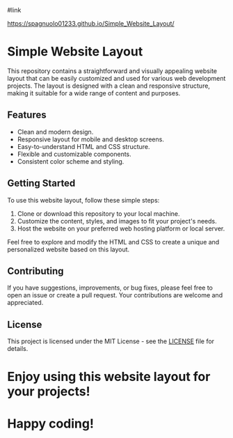 #link

https://spagnuolo01233.github.io/Simple_Website_Layout/

# Simple Website Layout

This repository contains a straightforward and visually appealing website layout that can be easily customized and used for various web development projects. The layout is designed with a clean and responsive structure, making it suitable for a wide range of content and purposes.

## Features

- Clean and modern design.
- Responsive layout for mobile and desktop screens.
- Easy-to-understand HTML and CSS structure.
- Flexible and customizable components.
- Consistent color scheme and styling.

## Getting Started

To use this website layout, follow these simple steps:

1. Clone or download this repository to your local machine.
2. Customize the content, styles, and images to fit your project's needs.
3. Host the website on your preferred web hosting platform or local server.

Feel free to explore and modify the HTML and CSS to create a unique and personalized website based on this layout.

## Contributing

If you have suggestions, improvements, or bug fixes, please feel free to open an issue or create a pull request. Your contributions are welcome and appreciated.

## License

This project is licensed under the MIT License - see the [LICENSE](LICENSE) file for details.

# Enjoy using this website layout for your projects!

# Happy coding!
